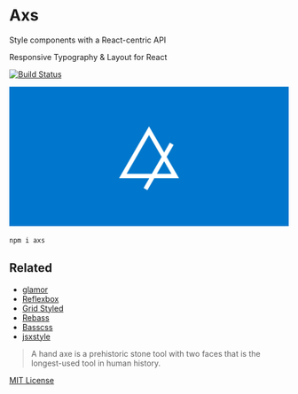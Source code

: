 
# Axs

Style components with a React-centric API

Responsive Typography & Layout for React

[![Build Status](https://travis-ci.org/jxnblk/axs.svg?branch=master)](https://travis-ci.org/jxnblk/axs)

![Axs](/docs/icon.png?raw=true)

```sh
npm i axs
```

<!--
```jsx
import React from 'react'
import { Box, Text } from 'axs'

const App = () => (
  <Box p2 mb2>
    <Text is='h1' fontSize={2}>
      Box with padding and margin bottom
    </Text>
  </Box>
)
```

- [About](#about)
- [Features](#features)
- [Components](#components)
- [Core Props](#core-props)
- [Creating Custom Components](#creating-custom-components)
- [Higher Order Component](#higher-order-component)

## About

Axs is an abstraction of the most common responsive layout and typographic styling concerns in the form of UI component primitives.
Axs is intended as a way to quickly prototype new UI, handle one-off styles, and serve as a foundation for creating your own custom UI library.
Use Axs out-of-the-box or as the basis of a highly-customized, application-specific UI component library.

Use the Flex and Box components as a starting point for any visual containers or grid system in your app.
Use the Heading and Text component for headings, labels, paragraphs or any other UI typography.
Use the Color and Border components for thematic styles.
Using [glamor](https://github.com/threepointone/glamor)
under the hood, each Axs component also supports CSS-in-JS via the `css` prop to allow for any fine-tuning you may need.

## Features

- Encapsulated styles using [glamor](https://github.com/threepointone/glamor)
  - Encapsulated styles
  - No leaky global styles
  - No need to maintain separate stylesheets
  - Media queries
  - Pseudoclasses
  - Server-side rendering
  - Use plain JS objects
  - No tagged template literals
- Handles common layout, typography, and color styles
- Encourages the use and creation of UI components
- Separation of business logic and styling concerns
- Encourages consistency with typographic and spacing scales


## Components

Axs includes several primitive styling components that can handle
the bulk of styling needed for an application UI.
All Axs components share a set of common styling [props](#core-props) for margin,
padding, font size, and width.

### `<Box />`

The core layout component for controlling width, margin, and padding.

```jsx
<Box width={1/2} p={3} mb={2} />
```

### `<Flex />`

An extension of the Box component with display flex.

```jsx
<Flex>
  <Box width={1/2} />
  <Box width={1/2} />
</Flex>
```


### `<Heading />`

A component primitive for headings, defaults to `<h2>`.

```jsx
<Heading fontSize={1} mb={2} />
```

### `<Text />`

An extension of the Box component for text.
Includes props for typographic styling.

```jsx
<Text fontSize={3} bold center />
```

#### Props

- `bold` (boolean) sets font weight bold
- `center` (boolean) sets text align center

### `<Color />`

An extension of the Box component for setting text and background color.

```jsx
<Color
  color='tomato'
  backgroundColor='lime'
/>
```

#### Props

- `color` (string) sets foreground color
- `backgroundColor` (string) sets background color

### `<Border />`

An extension of the Box component for setting border and border radius styles.
Defaults to a border on all sides.

```jsx
<Border
  color='tomato'
  top
  bottom
  rounded
/>
```

#### Props

- `color` (string) border color
- `top` (boolean) sets border top
- `right` (boolean) sets border right
- `bottom` (boolean) sets border bottom
- `left` (boolean) sets border left
- `rounded` (boolean|number) sets border radius


### Core Props

All Axs components support the following props for handling
responsive layout and typographic styles.

### Width

The `width` prop accepts numbers, strings, and arrays.
Percentage widths can be set using a number from 0 to 1.
Any number above 1 will be treated as a fixed pixel width.
String values can be used for other valid CSS lengths.
Pass an array of values for mobile-first [responsive styles](#responsive-props).

```jsx
// width: 50%
<Box width={1/2} />

// width: 256px
<Box width={256} />

// width: auto
<Box width='auto' />

// responsive widths
<Box width={[ 1, 1/2, 1/4 ]} />

// shorthand prop
<Box w={1/2} />
```

### Font Size

The `fontSize` prop accepts numbers, strings, and arrays.
Numbers from 0 to 6 will use values from the global typographic scale,
where 0 is the largest value and 6 is the smallest.
Numbers greater than 6 will be converted to pixel values.
Strings can be used for other valid CSS values.
Pass an array of values for mobile-first [responsive styles](#responsive-props).

```jsx
// 24px (step 3 on the typographic scale)
<Text fontSize={3} />

// 72px
<Text fontSize={72} />

// 2em
<Text fontSize='2em' />

// responsive font size
<Text fontSize={[ 3, 2, 1 ]} />

// shorthand prop
<Text f={2} />

// boolean shorthand
<Text f2 />
```

### Margin and Padding

The margin and padding props accept numbers, strings, or arrays.
Numbers from 0 – 4 correspond to the global spacing scale.
Numbers greater than 4 are used as pixel values.
Strings can be used for other valid CSS values.
Pass an array of values for mobile-first [responsive styles](#responsive-props).

```jsx
<Box
  margin={8}
  paddingLeft={12}
  paddingRight={12}
/>
```

Margin and padding props also have shorthands,
which follow the same convention as
[Basscss](http://basscss.com) and
[Rebass](http://jxnblk.com/rebass).

Props | Meaning
---|---
m  | margin
mt | margin-top
mr | margin-right
mb | margin-bottom
ml | margin-left
mx | margin-left and right (x-axis)
my | margin-top and bottom (y-axis)
p  | padding
pt | padding-top
pr | padding-right
pb | padding-bottom
pl | padding-left
px | padding-left and right (x-axis)
py | padding-top and bottom (y-axis)

```jsx
// 16px
<Box m={2} />

// 24px
<Box m={24} />

// 3em
<Box m='3em' />

// margin auto
<Box mx='auto' />

// responsive margin
<Box m={[ 1, 2, 3 ]} />

// boolean shorthands
<Box mb2 px3 />
```

### `css`

The `css` prop accepts a CSS style object to handle any other styles.
This object is passed to [glamor](https://github.com/threepointone/glamor),
which supports pseudoclasses, media queries, and more.

```jsx
<Text
  css={{
    textTransform: 'uppercase',
    letterSpacing: '.2em'
  }}
/>
```

### `is`

The `is` prop allows the element's HTML tag to be changed on a per-instance basis.
This is helpful for ensuring HTML semantics and expanding upon the core set of Axs primitive components.

```jsx
// documents should only have one <h1> tag
<Heading is='h1' />

// creating a custom input from the <Box /> component
<Box is='input' css={css} />
```

### Responsive Props

Responsive widths, font sizes, margins, and padding can be set by passing an array instead of a number.
The first value will be used across all breakpoints - i.e. no media query.
The second, third, and fourth values correspond to the small, medium, and large min-width breakpoints.

```jsx
<Box
  width={[
    1,    // 100% width at the smallest viewport width
    1/2,  // 50% width at the small breakpoint and up
    null, // Null values avoid adding a media query style
    1/4   // 25% width at the large breakpoint
  ]}>
  Responsive Widths
</Box>
```


### Boolean Shorthand Props

Margin, padding, and font size props support shorthand boolean props.

```jsx
<Box p2 mb3 f1>
  16px padding
  32px margin-bottom
  32px font-size
</Box>
```

### Creating Custom Components

While Axs components can be used on their own, they are intended to be used as base components for creating application-specific UI components.

```jsx
import { Box, Text } from 'axs'

const Label = props => (
  <Text
    is='label'
    mb1
    fontSize={5}
    {...props}
  />
)

const Input = props => (
  <Box
    is='input'
    type='text'
    p1
    width={1}
    {...props}
    css={{
      display: 'block',
      fontFamily: 'inherit',
      fontSize: 'inherit',
      color: 'inherit',
      backgroundColor: 'transparent',
      WebkitAppearance: 'none',
      appearance: 'none',
      ...props.css
    }}
  />
)
```

### Higher Order Component

The Axs higher order component can be used to add the core styling props to any other component that accepts `className` as a prop.

```jsx
import { axs } from 'axs'
import MyInput from './MyInput'

const defaultStyles = {
  borderColor: 'tomato'
}

const Input = axs(defaultStyles)(MyInput)

export default Input
```


## Server Side Renderering

Server side rendering is handled with glamor.
Read [the docs](https://github.com/threepointone/glamor/blob/master/docs/server.md)
for more information.

-->

## Related

- [glamor](https://github.com/threepointone/glamor)
- [Reflexbox](http://jxnblk.com/reflexbox)
- [Grid Styled](http://jxnblk.com/grid-styled)
- [Rebass](http://jxnblk.com/rebass)
- [Basscss](http://basscss.com)
- [jsxstyle](https://github.com/smyte/jsxstyle)


> A hand axe is a prehistoric stone tool with two faces that is the longest-used tool in human history.



[MIT License](LICENSE.md)
